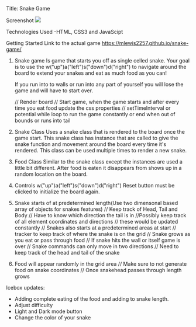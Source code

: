 Title: Snake Game

Screenshot
<img src="https://ibb.co/JKBZHSb">

Technologies Used
-HTML, CSS3 and JavaScipt

Getting Started
Link to the actual game
https://mlewis2257.github.io/snake-game/

1. Snake game
   Is game that starts you off as single celled snake. Your goal is to use the w("up")a("left")s("down")d("right") to navigate around the board to extend your snakes and eat as much food as you can!

   If you run into to walls or run into any part of yourself you will lose the game and will have to start over.

   // Render board
   // Start game, when the game starts and after every time you eat food update the css properties
   // setTimeInterval or potential while loop to run the game constantly or end when out of bounds or runs into tail

2. Snake Class
   Uses a snake class that is rendered to the board once the game start. This snake class has instance that are called to give the snake function and movement around the board every time it's rendered. This class can be used multiple times to render a new snake.

3. Food Class
   Similar to the snake class except the instances are used a little bit different. After food is eaten it disappears from shows up in a random location on the board.

4. Controls
   w("up")a("left")s("down")d("right")
   Reset button must be clicked to initialize the board again.

5. Snake starts of at predetermined length(Use two dimensonal based array of objects for snakes features)
   // Keep track of Head, Tail and Body
   // Have to know which direction the tail is in
   //Possibly keep track of all element coordinates and directions
   // these would be updated constantly
   // Snakes also starts at a predetermined areas at start
   // tracker to keep track of where the snake is on the grid
   // Snake grows as you eat or pass through food
   // If snake hits the wall or itself game is over
   // Snake commands can only move in two directions
   // Need to keep track of the head and tail of the snake

6. Food will appear randomly in the grid area
   // Make sure to not generate food on snake coordinates
   // Once snakehead passes through length grows

Icebox updates:

- Adding complete eating of the food and adding to snake length.
- Adjust difficulty
- Light and Dark mode button
- Change the color of your snake
